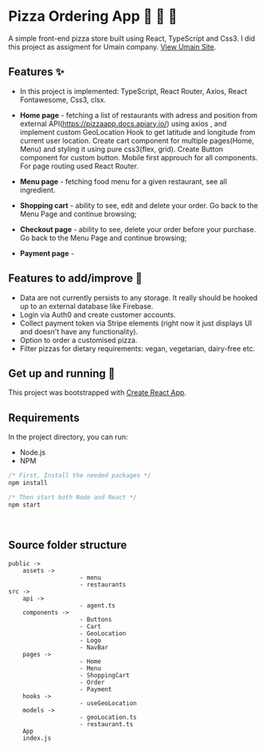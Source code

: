 # Pizza Ordering App 🍕 🍕 🍕

A simple front-end pizza store built using React, TypeScript and Css3. I did this project as assigment for Umain company. [View Umain Site](https://www.umain.com/).

## Features ✨

* In this project is implemented: TypeScript, React Router, Axios, React Fontawesome, Css3, clsx.   

* **Home page** - fetching a list of restaurants with adress and position from external API(https://pizzaapp.docs.apiary.io/) using axios , and implement custom GeoLocation Hook to get latitude and longitude from current user location. Create cart component for multiple pages(Home, Menu) and styling it using pure css3(flex, grid). Create Button component for custom button. Mobile first approuch for all components. For page routing used React Router.
* **Menu page** - fetching food menu for a given restaurant, see all ingredient. 
* **Shopping cart** - ability to see, edit and delete your order. Go back to the Menu Page and continue browsing;
* **Checkout page** - ability to see, delete your order before your purchase. Go back to the Menu Page and continue browsing;
* **Payment page** - 

## Features to add/improve 🔮

* Data are not currently persists to any storage. It really should be hooked up to an external database like Firebase.
* Login via Auth0 and create customer accounts.
* Collect payment token via Stripe elements (right now it just displays UI and doesn't have any functionality).
* Option to order a customised pizza.
* Filter pizzas for dietary requirements: vegan, vegetarian, dairy-free etc.

## Get up and running  🚀

This project was bootstrapped with [Create React App](https://github.com/facebook/create-react-app).

## Requirements

In the project directory, you can run:

- Node.js
- NPM
```javascript
/* First, Install the needed packages */
npm install

/* Then start both Node and React */
npm start
```
<br />

## Source folder structure

```
public ->
    assets ->
                    - menu
                    - restaurants
src ->
    api -> 
                    - agent.ts
    components -> 
                    - Buttons
                    - Cart
                    - GeoLocation
                    - Logo
                    - NavBar
    pages -> 
                    - Home
                    - Menu
                    - ShoppingCart
                    - Order
                    - Payment
    hooks ->    
                    - useGeoLocation
    models ->
                    - geoLocation.ts
                    - restaurant.ts
    App
    index.js
```